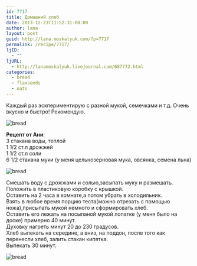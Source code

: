 ```yaml
---
id: 7717
title: Домашний хлеб
date: 2013-12-23T11:52:31-08:00
author: lana
layout: post
guid: http://lana.moskalyuk.com/?p=7717
permalink: /recipe/7717/
ljID:
  - ""
ljURL:
  - http://lanamoskalyuk.livejournal.com/687772.html
categories:
  - bread
  - flaxseeds
  - oats
---
```

Каждый раз эскпериментирую с разной мукой, семечками и т.д. Очень вкусно и быстро! Рекомендую.

![bread](http://farm4.staticflickr.com/3670/11518594005_8d727c55d6_c.jpg) 

**Рецепт от Ани**:  
3 стакана воды, теплой  
1 1/2 ст.л дрожжей  
1 1/2 ст.л соли  
6 1/2 стакана муки (у меня цельнозерновая мука, овсянка, семена льна)

![bread](http://farm6.staticflickr.com/5477/11518612194_638368cc71_c.jpg) 

Смешать воду с дрожжами и солью,засыпать муку и размешать.  
Положить в пластиковую коробку с крышкой.  
Оставить на 2 часа в комнате,а потом убрать в холодильник.  
Взять в любое время порцию теста(можно отрезать с помощью ножа),присыпать мукой немного и сформировать хлеб.  
Оставить его лежать на посыпаной мукой лопатке (у меня было на доске) примерно 40 минут.  
Духовку нагреть минут 20 до 230 градусов.  
Хлеб выпекать на середине, а вниз, на поддон, после того как перенесли хлеб, залить стакан кипятка.  
Выпекать 30 минут.

![bread](http://farm4.staticflickr.com/3721/11518618544_d495797436_c.jpg)